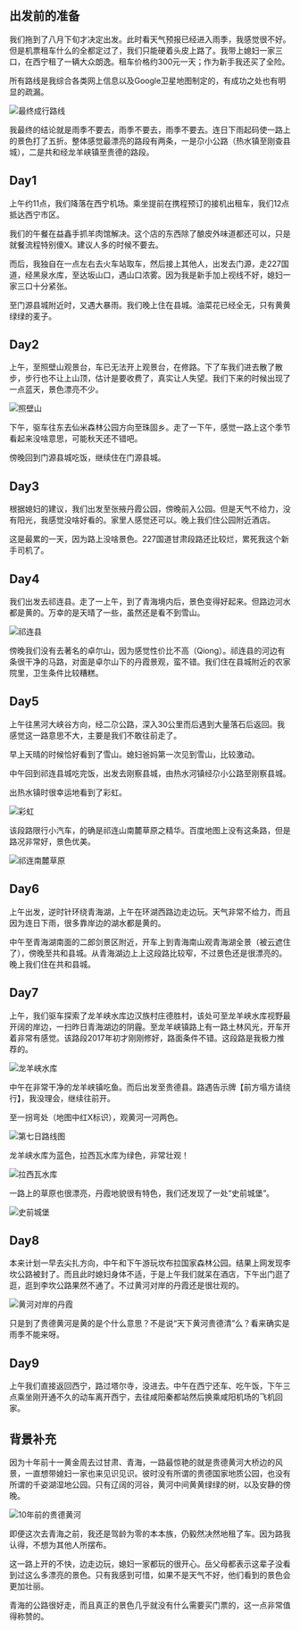 ## 出发前的准备

我们拖到了八月下旬才决定出发。此时看天气预报已经进入雨季，我感觉很不好。但是机票租车什么的全都定过了，我们只能硬着头皮上路了。我带上媳妇一家三口，在西宁租了一辆大众朗逸。租车价格约300元一天；作为新手我还买了全险。

所有路线是我综合各类网上信息以及Google卫星地图制定的，有成功之处也有明显的疏漏。

![最终成行路线](./images/最终成行路线.PNG)

我最终的结论就是雨季不要去，雨季不要去，雨季不要去。连日下雨起码使一路上的景色打了五折。整体感觉最漂亮的路段有两条，一是尕小公路（热水镇至刚查县城），二是共和经龙羊峡镇至贵德的路段。

## Day1

上午约11点，我们降落在西宁机场。乘坐提前在携程预订的接机出租车，我们12点抵达西宁市区。

我们的午餐在益鑫手抓羊肉馆解决。这个店的东西除了酿皮外味道都还可以，只是就餐流程特别傻X。建议人多的时候不要去。

而后，我独自在一点左右去火车站取车，然后接上其他人，出发去门源，走227国道，经黑泉水库，至达坂山口，遇山口浓雾。因为我是新手加上视线不好，媳妇一家三口十分紧张。

至门源县城附近时，又遇大暴雨。我们晚上住在县城。油菜花已经全无，只有黄黄绿绿的麦子。

## Day2

上午，至照壁山观景台，车已无法开上观景台，在修路。下了车我们进去散了散步，步行也不让上山顶，估计是要收费了，真实让人失望。我们下来的时候出现了一点蓝天，景色漂亮不少。

![照壁山](./images/照壁山.jpg)

下午，驱车往东去仙米森林公园方向至珠固乡。走了一下午，感觉一路上这个季节看起来没啥意思，可能秋天还不错吧。

傍晚回到门源县城吃饭，继续住在门源县城。

## Day3

根据媳妇的建议，我们出发至张掖丹霞公园，傍晚前入公园。但是天气不给力，没有阳光，我感觉没啥好看的。家里人感觉还可以。晚上我们住公园附近酒店。

这是最累的一天，因为路上没啥景色。227国道甘肃段路还比较烂，累死我这个新手司机了。

## Day4

我们出发去祁连县。走了一上午，到了青海境内后，景色变得好起来。但路边河水都是黄的。万幸的是天晴了一些，虽然还是看不到雪山。

![祁连县](./images/祁连县.jpg)

傍晚我们没有去著名的卓尔山，因为感觉性价比不高（Qiong）。祁连县的河边有条很干净的马路，对面是卓尔山下的丹霞景观，蛮不错。我们住在县城附近的农家院里，卫生条件比较糟糕。

## Day5

上午往黑河大峡谷方向，经二尕公路，深入30公里而后遇到大量落石后返回。我感觉这一路意思不大，主要是我们不敢往前走了。

早上天晴的时候恰好看到了雪山。媳妇爸妈第一次见到雪山，比较激动。

中午回到祁连县城吃完饭，出发去刚察县城，由热水河镇经尕小公路至刚察县城。

出热水镇时很幸运地看到了彩虹。

![彩虹](./images/彩虹.jpg)

该段路限行小汽车，的确是祁连山南麓草原之精华。百度地图上没有这条路，但是路况非常好，景色优美。

![祁连南麓草原](./images/祁连南麓草原.jpg)

## Day6

上午出发，逆时针环绕青海湖，上午在环湖西路边走边玩。天气非常不给力，而且因为连日下雨，很多靠岸边的湖水都是黄的。

中午至青海湖南面的二郎剑景区附近，开车上到青海南山观青海湖全景（被云遮住了），傍晚至共和县城。从青海湖边上上这段路比较窄，不过景色还是很漂亮的。晚上我们住在共和县城。

## Day7

上午，我们驱车探索了龙羊峡水库边汉族村庄德胜村，该处可至龙羊峡水库视野最开阔的岸边，一扫昨日青海湖边的阴霾。至龙羊峡镇路上有一路土林风光，开车开着非常有感觉。该路段2017年初才刚刚修好，路面条件不错。这段路是我极力推荐的。

![龙羊峡水库](./images/龙羊峡水库.jpg)

中午在非常干净的龙羊峡镇吃鱼。而后出发至贵德县。路遇告示牌【前方塌方请绕行】，我没理会，继续往前开。

至一拐弯处（地图中红X标识），观黄河一河两色。

![第七日路线图](./images/第七日路线图.PNG)

龙羊峡水库为蓝色，拉西瓦水库为绿色，非常壮观！

![拉西瓦水库](./images/拉西瓦水库.jpg)

一路上的草原也很漂亮，丹霞地貌很有特色，我们还发现了一处“史前城堡”。

![史前城堡](./images/史前城堡.jpg)

## Day8

本来计划一早去尖扎方向，中午和下午游玩坎布拉国家森林公园。结果上网发现李坎公路被封了。而且此时媳妇身体不适，于是上午我们就呆在酒店，下午出门逛了逛，逛到李坎公路果然不通了。不过黄河对岸的丹霞还是很壮观的。

![黄河对岸的丹霞](./images/黄河对岸的丹霞.jpg)

只是到了贵德黄河是黄的是个什么意思？不是说“天下黄河贵德清”么？看来确实是雨季不能来呀。

## Day9

上午我们直接返回西宁，路过塔尔寺，没进去。中午在西宁还车、吃午饭，下午三点乘坐刚开通不久的动车离开西宁，去往咸阳秦都站然后换乘咸阳机场的飞机回家。

## 背景补充

因为十年前十一黄金周去过甘肃、青海，一路最惊艳的就是贵德黄河大桥边的风景，一直想带媳妇一家也来见识见识。彼时没有所谓的贵德国家地质公园，也没有所谓的千姿湖湿地公园。只有辽阔的河谷，黄河中间黄黄绿绿的树，以及安静的傍晚。

![10年前的贵德黄河](./images/10年前的贵德黄河.JPG)

即便这次去青海之前，我还是驾龄为零的本本族，仍毅然决然地租了车。因为路我认得，不想为其他人所摆布。

这一路上开的不快，边走边玩，媳妇一家都玩的很开心。岳父母都表示这辈子没看到过这么多漂亮的景色。只有我感到可惜，如果不是天气不好，他们看到的景色会更加壮丽。

青海的公路很好走，而且真正的景色几乎就没有什么需要买门票的，这一点非常值得称赞的。